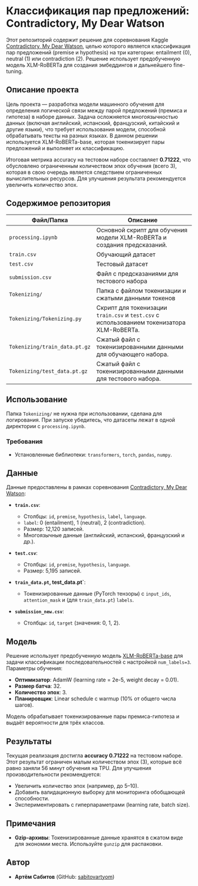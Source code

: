 # Классификация пар предложений: Contradictory, My Dear Watson

Этот репозиторий содержит решение для соревнования Kaggle [Contradictory, My Dear Watson](https://www.kaggle.com/competitions/contradictory-my-dear-watson), целью которого является классификация пар предложений (premise и hypothesis) на три категории: entailment (0), neutral (1) или contradiction (2). Решение использует предобученную модель XLM-RoBERTa для создания эмбеддингов и дальнейшего fine-tuning.

## Описание проекта

Цель проекта — разработка модели машинного обучения для определения логической связи между парой предложений (премиса и гипотеза) в наборе данных. Задача осложняется многоязычностью данных (включая английский, испанский, французский, китайский и другие языки), что требует использования модели, способной обрабатывать тексты на разных языках. В данном решении используется XLM-RoBERTa-base, которая токенизирует пары предложений и выполняет их классификацию.

Итоговая метрика accuracy на тестовом наборе составляет **0.71222**, что обусловлено ограниченным количеством эпох обучения (всего 3), которая в свою очередь является следствием ограниченных вычислительных ресурсов. Для улучшения результата рекомендуется увеличить количество эпох.

## Содержимое репозитория

| Файл/Папка | Описание |
|------------|----------|
| `processing.ipynb`                   | Основной скрипт для обучения модели XLM-RoBERTa и создания предсказаний.                   |
| `train.csv`                          | Обучающий датасет                                                                          |
| `test.csv`                           | Тестовый датасет                                                                           |
| `submission.csv`                     | Файл с предсказаниями для тестового набора                                                 |
| `Tokenizing/`                        | Папка с файлом токенизации и сжатыми данными токенов                                       |
| `Tokenizing/Tokenizing.py`           | Скрипт для токенизации `train.csv` и `test.csv` с использованием токенизатора XLM-RoBERTa. |
| `Tokenizing/train_data.pt.gz`        | Сжатый файл с токенизированными данными для обучающего набора.                             |
| `Tokenizing/test_data.pt.gz`         | Сжатый файл с токенизированными данными для тестового набора.                              |

## Использование

Папка `Tokenizing/` не нужна при использовании, сделана для логирования. При запуске убедитесь, что датасеты лежат в одной директории с `processing.ipynb`.

### Требования
- Установленные библиотеки: `transformers`, `torch`, `pandas`, `numpy`.

## Данные

Данные предоставлены в рамках соревнования [Contradictory, My Dear Watson](https://www.kaggle.com/competitions/contradictory-my-dear-watson):

- **`train.csv`**:
  - Столбцы: `id`, `premise`, `hypothesis`, `label`, `language`.
  - `label`: 0 (entailment), 1 (neutral), 2 (contradiction).
  - Размер: 12,120 записей.
  - Многоязычные данные (английский, испанский, французский и др.).

- **`test.csv`**:
  - Столбцы: `id`, `premise`, `hypothesis`, `language`.
  - Размер: 5,195 записей.

- **`train_data.pt`, test_data.pt`**:
  - Токенизированные данные (PyTorch тензоры) с `input_ids`, `attention_mask` и (для `train_data.pt`) `labels`.

- **`submission_new.csv`**:
  - Столбцы: `id`, `target` (значения: 0, 1, 2).

## Модель

Решение использует предобученную модель [XLM-RoBERTa-base](https://huggingface.co/xlm-roberta-base) для задачи классификации последовательностей с настройкой `num_labels=3`. Параметры обучения:
- **Оптимизатор**: AdamW (learning rate = 2e-5, weight decay = 0.01).
- **Размер батча**: 32.
- **Количество эпох**: 3.
- **Планировщик**: Linear schedule с warmup (10% от общего числа шагов).

Модель обрабатывает токенизированные пары премиса-гипотеза и выдаёт вероятности для трёх классов.

## Результаты

Текущая реализация достигла **accuracy 0.71222** на тестовом наборе. Этот результат ограничен малым количеством эпох (3), которые всё равно заняли 56 минут обучения на TPU. Для улучшения производительности рекомендуется:
- Увеличить количество эпох (например, до 5–10).
- Добавить валидационную выборку для мониторинга обобщающей способности.
- Экспериментировать с гиперпараметрами (learning rate, batch size).

## Примечания

- **Gzip-архивы**: Токенизированные данные хранятся в сжатом виде для экономии места. Используйте `gunzip` для распаковки.

## Автор

- **Артём Сабитов** (GitHub: [sabitovartyom](https://github.com/sabitovartyom))
